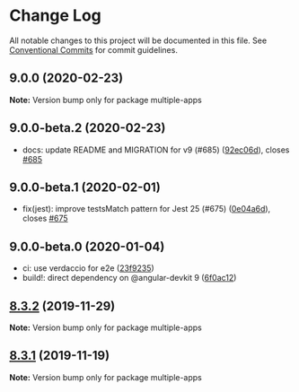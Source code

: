# Change Log

All notable changes to this project will be documented in this file.
See [Conventional Commits](https://conventionalcommits.org) for commit guidelines.

## 9.0.0 (2020-02-23)

**Note:** Version bump only for package multiple-apps

## 9.0.0-beta.2 (2020-02-23)

- docs: update README and MIGRATION for v9 (#685) ([92ec06d](https://github.com/just-jeb/angular-builders/commit/92ec06d)), closes [#685](https://github.com/just-jeb/angular-builders/issues/685)

## 9.0.0-beta.1 (2020-02-01)

- fix(jest): improve testsMatch pattern for Jest 25 (#675) ([0e04a6d](https://github.com/just-jeb/angular-builders/commit/0e04a6d)), closes [#675](https://github.com/just-jeb/angular-builders/issues/675)

## 9.0.0-beta.0 (2020-01-04)

- ci: use verdaccio for e2e ([23f9235](https://github.com/just-jeb/angular-builders/commit/23f9235))
- build!: direct dependency on @angular-devkit 9 ([6f0ac12](https://github.com/just-jeb/angular-builders/commit/6f0ac12))

## [8.3.2](https://github.com/meltedspark/angular-builders/compare/multiple-apps@8.3.1...multiple-apps@8.3.2) (2019-11-29)

**Note:** Version bump only for package multiple-apps

## [8.3.1](https://github.com/just-jeb/angular-builders/compare/multiple-apps@8.3.0...multiple-apps@8.3.1) (2019-11-19)

**Note:** Version bump only for package multiple-apps
